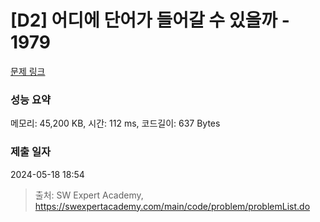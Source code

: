 # [D2] 어디에 단어가 들어갈 수 있을까 - 1979 

[문제 링크](https://swexpertacademy.com/main/code/problem/problemDetail.do?contestProbId=AV5PuPq6AaQDFAUq) 

### 성능 요약

메모리: 45,200 KB, 시간: 112 ms, 코드길이: 637 Bytes

### 제출 일자

2024-05-18 18:54



> 출처: SW Expert Academy, https://swexpertacademy.com/main/code/problem/problemList.do